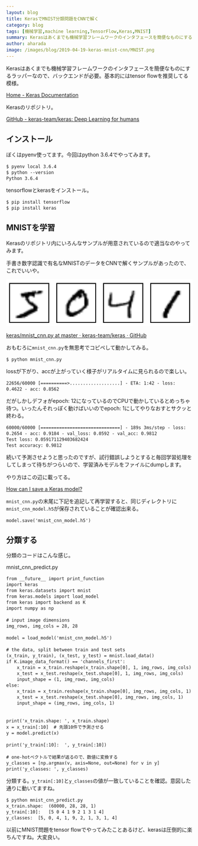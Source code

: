 ```yaml
---
layout: blog
title: KerasでMNIST分類問題をCNNで解く
category: blog
tags: [機械学習,machine learning,TensorFlow,Keras,MNIST]
summary: Kerasはあくまでも機械学習フレームワークのインタフェースを簡便なものにするラッパーなので、バックエンドが必要。基本的にはtensor flowを推奨してる模様。
author: aharada
image: /images/blog/2019-04-19-keras-mnist-cnn/MNIST.png
---
```


Kerasはあくまでも機械学習フレームワークのインタフェースを簡便なものにするラッパーなので、バックエンドが必要。基本的にはtensor flowを推奨してる模様。

[Home - Keras Documentation](https://keras.io/ja/#_2)

Kerasのリポジトリ。

[GitHub - keras-team/keras: Deep Learning for humans](https://github.com/keras-team/keras)

## インストール
ぼくはpyenv使ってます。今回はpython 3.6.4でやってみます。

```
$ pyenv local 3.6.4
$ python --version
Python 3.6.4
```

tensorflowとkerasをインストール。

```
$ pip install tensorflow
$ pip install keras
```

## MNISTを学習
Kerasのリポジトリ内にいろんなサンプルが用意されているので適当なのやってみます。

手書き数字認識で有名なMNISTのデータをCNNで解くサンプルがあったので、これでいいや。

![MNIST](/images/blog/2019-04-19-keras-mnist-cnn/MNIST.png)

[keras/mnist_cnn.py at master · keras-team/keras · GitHub](https://github.com/keras-team/keras/blob/master/examples/mnist_cnn.py)

おもむろに`mnist_cnn.py`を無思考でコピペして動かしてみる。

```
$ python mnist_cnn.py
```

lossが下がり、accが上がっていく様子がリアルタイムに見られるので楽しい。

```
22656/60000 [==========>...................] - ETA: 1:42 - loss: 0.4622 - acc: 0.8562
```

だがしかしデフォがepoch: 12になっているのでCPUで動かしているとめっちゃ待つ。いったんそれっぽく動けばいいのでepoch: 1にしてやりなおすとサクッと終わる。

```
60000/60000 [==============================] - 189s 3ms/step - loss: 0.2654 - acc: 0.9184 - val_loss: 0.0592 - val_acc: 0.9812
Test loss: 0.059171129403682424
Test accuracy: 0.9812
```

続いて予測させようと思ったのですが、試行錯誤しようとすると毎回学習処理をしてしまって待ちがつらいので、学習済みモデルをファイルにdumpします。

やり方はこの辺に載ってる。

[How can I save a Keras model?](https://keras.io/getting-started/faq/#how-can-i-save-a-keras-model)

`mnist_cnn.py`の末尾に下記を追記して再学習すると、同じディレクトリに`mnist_cnn_model.h5`が保存されていることが確認出来る。

```
model.save('mnist_cnn_model.h5') 
```

## 分類する
分類のコードはこんな感じ。

mnist_cnn_predict.py

```
from __future__ import print_function
import keras
from keras.datasets import mnist
from keras.models import load_model
from keras import backend as K
import numpy as np

# input image dimensions
img_rows, img_cols = 28, 28

model = load_model('mnist_cnn_model.h5')

# the data, split between train and test sets
(x_train, y_train), (x_test, y_test) = mnist.load_data()
if K.image_data_format() == 'channels_first':
    x_train = x_train.reshape(x_train.shape[0], 1, img_rows, img_cols)
    x_test = x_test.reshape(x_test.shape[0], 1, img_rows, img_cols)
    input_shape = (1, img_rows, img_cols)
else:
    x_train = x_train.reshape(x_train.shape[0], img_rows, img_cols, 1)
    x_test = x_test.reshape(x_test.shape[0], img_rows, img_cols, 1)
    input_shape = (img_rows, img_cols, 1)


print('x_train.shape: ', x_train.shape)
x = x_train[:10]  # 先頭10件で予測させる
y = model.predict(x)

print('y_train[:10]:  ', y_train[:10])

# one-hotベクトルで結果が返るので、数値に変換する
y_classes = [np.argmax(v, axis=None, out=None) for v in y]
print('y_classes: ', y_classes)
```

分類する。`y_train[:10]`と`y_classes`の値が一致していることを確認。意図した通りに動いてますね。

```
$ python mnist_cnn_predict.py
x_train.shape:  (60000, 28, 28, 1)
y_train[:10]:   [5 0 4 1 9 2 1 3 1 4]
y_classes:  [5, 0, 4, 1, 9, 2, 1, 3, 1, 4]
```

以前にMNIST問題をtensor flowでやってみたことあるけど、kerasは圧倒的に楽ちんですね。大変良い。